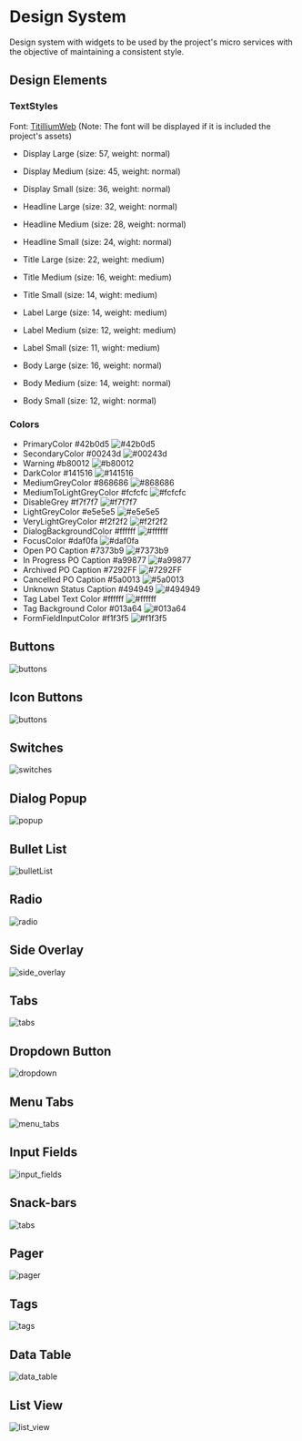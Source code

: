 # Design System
Design system with widgets to be used by the project's micro services with the objective of maintaining a consistent style.

## Design Elements

### TextStyles

Font: [TitilliumWeb](assets/fonts/titillium-web) (Note: The font will be displayed if it is included the project's assets)

- Display Large (size: 57, weight: normal)
- Display Medium (size: 45, weight: normal)
- Display Small (size: 36, weight: normal)

- Headline Large (size: 32, weight: normal)
- Headline Medium (size: 28, weight: normal)
- Headline Small (size: 24, wight: normal)

- Title Large (size: 22, weight: medium)
- Title Medium (size: 16, weight: medium)
- Title Small (size: 14, wight: medium)

- Label Large (size: 14, weight: medium)
- Label Medium (size: 12, weight: medium)
- Label Small (size: 11, wight: medium)

- Body Large (size: 16, weight: normal)
- Body Medium (size: 14, weight: normal)
- Body Small (size: 12, wight: normal)
### Colors

- PrimaryColor #42b0d5 ![#42b0d5](https://via.placeholder.com/15/42b0d5/42b0d5.png)
- SecondaryColor #00243d ![#00243d](https://via.placeholder.com/15/00243d/00243d.png)
- Warning #b80012 ![#b80012](https://via.placeholder.com/15/b80012/b80012.png)
- DarkColor #141516 ![#141516](https://via.placeholder.com/15/141516/141516.png)
- MediumGreyColor #868686 ![#868686](https://via.placeholder.com/15/868686/868686.png)
- MediumToLightGreyColor #fcfcfc ![#fcfcfc](https://via.placeholder.com/15/fcfcfc/fcfcfc.png)
- DisableGrey #f7f7f7 ![#f7f7f7](https://via.placeholder.com/15/f7f7f7/f7f7f7.png)
- LightGreyColor #e5e5e5 ![#e5e5e5](https://via.placeholder.com/15/e5e5e5/e5e5e5.png)
- VeryLightGreyColor #f2f2f2 ![#f2f2f2](https://via.placeholder.com/15/f2f2f2/f2f2f2.png)
- DialogBackgroundColor #ffffff ![#ffffff](https://via.placeholder.com/15/ffffff/ffffff.png)
- FocusColor #daf0fa ![#daf0fa](https://via.placeholder.com/15/daf0fa/daf0fa.png)
- Open PO Caption #7373b9 ![#7373b9](https://via.placeholder.com/15/7373b9/7373b9.png)
- In Progress PO Caption #a99877 ![#a99877](https://via.placeholder.com/15/a99877/a99877.png)
- Archived PO Caption #7292FF ![#7292FF](https://via.placeholder.com/15/7292FF/7292FF.png)
- Cancelled PO Caption #5a0013 ![#5a0013](https://via.placeholder.com/15/5a0013/5a0013.png)
- Unknown Status Caption #494949 ![#494949](https://via.placeholder.com/15/494949/494949.png)
- Tag Label Text Color #ffffff ![#ffffff](https://via.placeholder.com/15/ffffff/ffffff.png)
- Tag Background Color #013a64 ![#013a64](https://via.placeholder.com/15/013a64/013a64.png)
- FormFieldInputColor #f1f3f5 ![#f1f3f5](https://via.placeholder.com/15/f1f3f5/f1f3f5.png)

## Buttons

![buttons](/assets/buttons.png)

## Icon Buttons

![buttons](/assets/icon-buttons.png)

## Switches

![switches](/assets/switches.png)

## Dialog Popup

![popup](/assets/popup.png)

## Bullet List

![bulletList](/assets/bullets.png)

## Radio

![radio](/assets/radio.png)

## Side Overlay

![side_overlay](/assets/side_overlay.png)

## Tabs

![tabs](/assets/tabs.png)

## Dropdown Button

![dropdown](/assets/dropdown.png)

## Menu Tabs

![menu_tabs](/assets/menu_tabs.png)

## Input Fields
![input_fields](/assets/input_fields.png)

## Snack-bars

![tabs](/assets/snackbars.png)

## Pager

![pager](/assets/pager.png)

## Tags 

![tags](/assets/tags.png)

## Data Table

![data_table](/assets/data_table.png)

## List View

![list_view](/assets/listview.png)